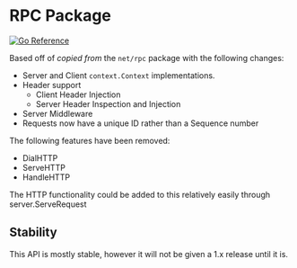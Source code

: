 # RPC Package

[![Go Reference](https://pkg.go.dev/badge/github.com/renevo/rpc.svg)](https://pkg.go.dev/github.com/renevo/rpc)

Based off of *copied from* the `net/rpc` package with the following changes:

* Server and Client `context.Context` implementations.
* Header support
  * Client Header Injection
  * Server Header Inspection and Injection
* Server Middleware
* Requests now have a unique ID rather than a Sequence number

The following features have been removed:

* DialHTTP
* ServeHTTP
* HandleHTTP

The HTTP functionality could be added to this relatively easily through server.ServeRequest

## Stability

This API is mostly stable, however it will not be given a 1.x release until it is.
